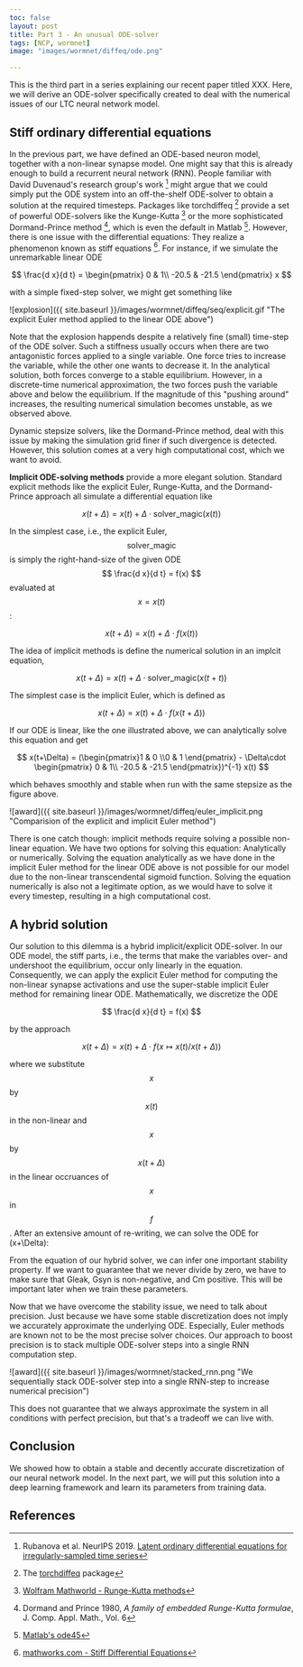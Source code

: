```yaml
---
toc: false
layout: post
title: Part 3 - An unusual ODE-solver
tags: [NCP, wormnet]
image: "images/wormnet/diffeq/ode.png"

---
```


This is the third part in a series explaining our recent paper titled XXX.
Here, we will derive an ODE-solver specifically created to deal with the numerical issues of our LTC neural network model.

## Stiff ordinary differential equations
 
In the previous part, we have defined an ODE-based neuron model, together with a non-linear synapse model.
One might say that this is already enough to build a recurrent neural network (RNN). People familiar with David Duvenaud's research group's work [^1] might argue that we could simply put the ODE system into an off-the-shelf ODE-solver to obtain a solution at the required timesteps. 
Packages like torchdiffeq [^2] provide a set of powerful ODE-solvers like the Kunge-Kutta [^3] or the more sophisticated Dormand-Prince method [^4], which is even the default in Matlab [^5].
However, there is one issue with the differential equations: They realize a phenomenon known as stiff equations [^6].
For instance, if we simulate the unremarkable linear ODE 

$$ \frac{d x}{d t} = \begin{pmatrix} 0 & 1\\ -20.5 & -21.5 \end{pmatrix} x $$

with a simple fixed-step solver, we might get something like 

![explosion]({{ site.baseurl }}/images/wormnet/diffeq/seq/explicit.gif "The explicit Euler method applied to the linear ODE above")

Note that the explosion happends despite a relatively fine (small) time-step of the ODE solver.
Such a stiffness usually occurs when there are two antagonistic forces applied to a single variable. One force tries to increase the variable, while the other one wants to decrease it. In the analytical solution, both forces converge to a stable equilibrium. However, in a discrete-time numerical approximation, the two forces push the variable above and below the equilibrium. If the magnitude of this "pushing around" increases, the resulting numerical simulation becomes unstable, as we observed above. 

Dynamic stepsize solvers, like the Dormand-Prince method, deal with this issue by making the simulation grid finer if such divergence is detected. However, this solution comes at a very high computational cost, which we want to avoid.

**Implicit ODE-solving methods** provide a more elegant solution.
Standard explicit methods like the explicit Euler, Runge-Kutta, and the Dormand-Prince approach all simulate a differential equation like

$$ x(t+\Delta) = x(t) + \Delta \cdot \text{solver\_magic}(x(t)) $$

In the simplest case, i.e., the explicit Euler, $$ \text{solver\_magic} $$ is simply the right-hand-size of the given ODE $$ \frac{d x}{d t} = f(x) $$ evaluated at $$x=x(t)$$:

$$ x(t+\Delta) = x(t) + \Delta \cdot f(x(t)) $$

The idea of implicit methods is define the numerical solution in an implcit equation,

$$ x(t+\Delta) = x(t) + \Delta \cdot \text{solver\_magic}(x(t+t)) $$

The simplest case is the implicit Euler, which is defined as

$$ x(t+\Delta) = x(t) + \Delta \cdot f(x(t+\Delta)) $$

If our ODE is linear, like the one illustrated above, we can analytically solve this equation and get

$$ x(t+\Delta) = (\begin{pmatrix}1 & 0 \\0 & 1 \end{pmatrix} - \Delta\cdot \begin{pmatrix} 0 & 1\\ -20.5 & -21.5 \end{pmatrix})^{-1} x(t) $$

which behaves smoothly and stable when run with the same stepsize as the figure above.

![award]({{ site.baseurl }}/images/wormnet/diffeq/euler_implicit.png "Comparision of the explicit and implicit Euler method")

There is one catch though: implicit methods require solving a possible non-linear equation. We have two options for solving this equation: Analytically or numerically.
Solving the equation analytically as we have done in the implicit Euler method for the linear ODE above is not possible for our model due to the non-linear transcendental sigmoid function.
Solving the equation numerically is also not a legitimate option, as we would have to solve it every timestep, resulting in a high computational cost. 

## A hybrid solution

Our solution to this dilemma is a hybrid implicit/explicit ODE-solver. In our ODE model, the stiff parts, i.e., the terms that make the variables over- and undershoot the equilibrium, occur only linearly in the equation. 
Consequently, we can apply the explicit Euler method for computing the non-linear synapse activations and use the super-stable implicit Euler method for remaining linear ODE.
Mathematically, we discretize the ODE 

$$ \frac{d x}{d t} = f(x) $$

by the approach 

$$ x(t+\Delta) = x(t) + \Delta \cdot f(x \mapsto x(t)/x(t+\Delta)) $$

where we substitute $$x$$ by $$x(t)$$ in the non-linear and $$x$$ by $$ x(t+\Delta) $$ in the linear occruances of $$x$$ in $$f$$.
After an extensive amount of re-writing, we can solve the ODE for (x+\Delta):

From the equation of our hybrid solver, we can infer one important stability property. If we want to guarantee that we never divide by zero, we have to make sure that Gleak, Gsyn is non-negative, and Cm positive. This will be important later when we train these parameters.

Now that we have overcome the stability issue, we need to talk about precision. Just because we have some stable discretization does not imply we accurately approximate the underlying ODE. Especially, Euler methods are known not to be the most precise solver choices.
Our approach to boost precision is to stack multiple ODE-solver steps into a single RNN computation step. 

![award]({{ site.baseurl }}/images/wormnet/stacked_rnn.png "We sequentially stack ODE-solver step into a single RNN-step to increase numerical precision")

This does not guarantee that we always approximate the system in all conditions with perfect precision, but that's a tradeoff we can live with.

## Conclusion

We showed how to obtain a stable and decently accurate discretization of our neural network model. In the next part, we will put this solution into a deep learning framework and learn its parameters from training data.

## References

[^1]: Rubanova et al. NeurIPS 2019. [Latent ordinary differential equations for irregularly-sampled time series](https://papers.nips.cc/paper/8773-latent-ordinary-differential-equations-for-irregularly-sampled-time-series.pdf)
[^2]: The [torchdiffeq](https://github.com/rtqichen/torchdiffeq) package
[^3]: [Wolfram Mathworld - Runge-Kutta methods](https://mathworld.wolfram.com/Runge-KuttaMethod.html)
[^4]: Dormand and Prince 1980, *A family of embedded Runge-Kutta formulae*, J. Comp. Appl. Math., Vol. 6
[^5]: [Matlab's ode45](https://www.mathworks.com/help/matlab/ref/ode45.html)
[^6]: [mathworks.com - Stiff Differential Equations](https://www.mathworks.com/company/newsletters/articles/stiff-differential-equations.html)
